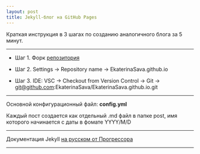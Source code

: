 ```yaml
---
layout: post
title: Jekyll-блог на GitHub Pages
---
```


Краткая инструкция в 3 шагах по созданию аналогичного блога за 5 минут.

---

  * Шаг 1. Форк [репозитория](https://github.com/barryclark/jekyll-now)

  * Шаг 2. Settings → Repository name → EkaterinaSava.github.io

  * Шаг 3. IDE: VSC → Checkout from Version Control → Git → git@github.com:EkaterinaSava/EkaterinaSava.github.io.git

---

Основной конфигурационный файл: __config.yml__

Каждый пост создается как отдельный .md файл в папке post, имя которого начинается с даты в фомате YYYY/M/D

---

Документация Jekyll [на русском от Прогрессора](http://prgssr.ru/documentation/)

---
